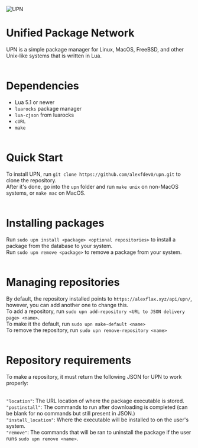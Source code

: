 ![UPN](https://alexflax.xyz/api/upn/images/upn.png)
# Unified Package Network
UPN is a simple package manager for Linux, MacOS, FreeBSD, and other Unix-like systems that is written in Lua.<br><br>
# Dependencies
* Lua 5.1 or newer<br>
* `luarocks` package manager<br>
* `lua-cjson` from luarocks<br>
* `cURL`<br>
* `make`<br><br>
# Quick Start
To install UPN, run `git clone https://github.com/alexfdev0/upn.git` to clone the repository.<br>
After it's done, go into the `upn` folder and run `make unix` on non-MacOS systems, or `make mac` on MacOS.<br><br>
# Installing packages
Run `sudo upn install <package> <optional repositories>` to install a package from the database to your system.<br>
Run `sudo upn remove <package>` to remove a package from your system.<br><br>
# Managing repositories
By default, the repository installed points to `https://alexflax.xyz/api/upn/`, however, you can add another one to change this.<br>
To add a repository, run `sudo upn add-repository <URL to JSON delivery page> <name>`.<br>
To make it the default, run `sudo upn make-default <name>`<br>
To remove the repository, run `sudo upn remove-repository <name>`<br><br>
# Repository requirements
To make a repository, it must return the following JSON for UPN to work properly:<br><br>

`"location"`: The URL location of where the package executable is stored.<br>
`"postinstall"`: The commands to run after downloading is completed (can be blank for no commands but still present in JSON.)<br>
`"install_location"`: Where the executable will be installed to on the user's system.<br>
`"remove"`: The commands that will be ran to uninstall the package if the user runs `sudo upn remove <name>`.

